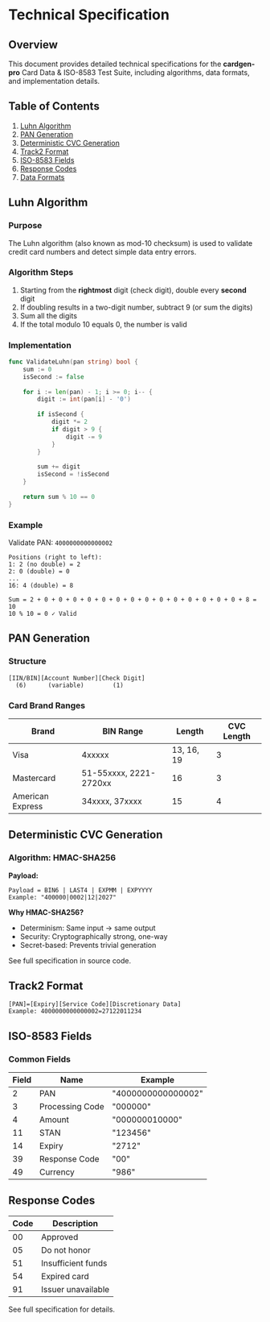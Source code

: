# Technical Specification

## Overview

This document provides detailed technical specifications for the **cardgen-pro** Card Data & ISO-8583 Test Suite, including algorithms, data formats, and implementation details.

## Table of Contents

1. [Luhn Algorithm](#luhn-algorithm)
2. [PAN Generation](#pan-generation)
3. [Deterministic CVC Generation](#deterministic-cvc-generation)
4. [Track2 Format](#track2-format)
5. [ISO-8583 Fields](#iso-8583-fields)
6. [Response Codes](#response-codes)
7. [Data Formats](#data-formats)

## Luhn Algorithm

### Purpose

The Luhn algorithm (also known as mod-10 checksum) is used to validate credit card numbers and detect simple data entry errors.

### Algorithm Steps

1. Starting from the **rightmost** digit (check digit), double every **second** digit
2. If doubling results in a two-digit number, subtract 9 (or sum the digits)
3. Sum all the digits
4. If the total modulo 10 equals 0, the number is valid

### Implementation

```go
func ValidateLuhn(pan string) bool {
    sum := 0
    isSecond := false
    
    for i := len(pan) - 1; i >= 0; i-- {
        digit := int(pan[i] - '0')
        
        if isSecond {
            digit *= 2
            if digit > 9 {
                digit -= 9
            }
        }
        
        sum += digit
        isSecond = !isSecond
    }
    
    return sum % 10 == 0
}
```

### Example

Validate PAN: `4000000000000002`

```
Positions (right to left):
1: 2 (no double) = 2
2: 0 (double) = 0
...
16: 4 (double) = 8

Sum = 2 + 0 + 0 + 0 + 0 + 0 + 0 + 0 + 0 + 0 + 0 + 0 + 0 + 0 + 0 + 8 = 10
10 % 10 = 0 ✓ Valid
```

## PAN Generation

### Structure

```
[IIN/BIN][Account Number][Check Digit]
  (6)      (variable)        (1)
```

### Card Brand Ranges

| Brand | BIN Range | Length | CVC Length |
|-------|-----------|--------|------------|
| Visa | 4xxxxx | 13, 16, 19 | 3 |
| Mastercard | 51-55xxxx, 2221-2720xx | 16 | 3 |
| American Express | 34xxxx, 37xxxx | 15 | 4 |

## Deterministic CVC Generation

### Algorithm: HMAC-SHA256

**Payload:**
```
Payload = BIN6 | LAST4 | EXPMM | EXPYYYY
Example: "400000|0002|12|2027"
```

**Why HMAC-SHA256?**
- Determinism: Same input → same output
- Security: Cryptographically strong, one-way
- Secret-based: Prevents trivial generation

See full specification in source code.

## Track2 Format

```
[PAN]=[Expiry][Service Code][Discretionary Data]
Example: 4000000000000002=27122011234
```

## ISO-8583 Fields

### Common Fields

| Field | Name | Example |
|-------|------|---------|
| 2 | PAN | "4000000000000002" |
| 3 | Processing Code | "000000" |
| 4 | Amount | "000000010000" |
| 11 | STAN | "123456" |
| 14 | Expiry | "2712" |
| 39 | Response Code | "00" |
| 49 | Currency | "986" |

## Response Codes

| Code | Description |
|------|-------------|
| 00 | Approved |
| 05 | Do not honor |
| 51 | Insufficient funds |
| 54 | Expired card |
| 91 | Issuer unavailable |

See full specification for details.
